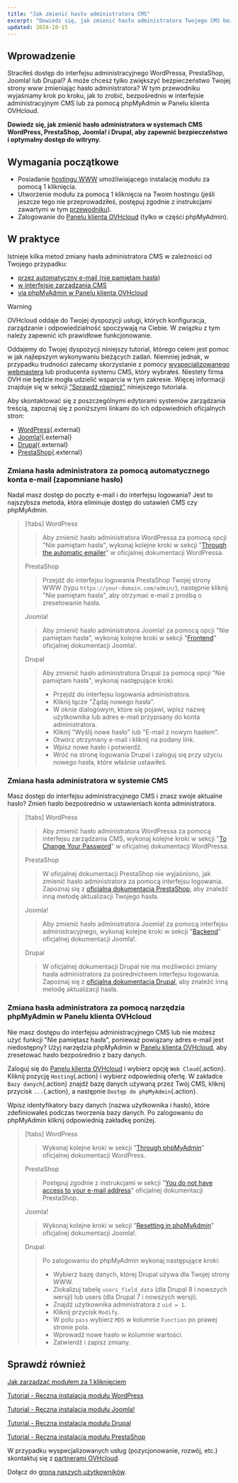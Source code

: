 ```yaml
---
title: "Jak zmienić hasło administratora CMS"
excerpt: "Dowiedz się, jak zmienić hasło administratora Twojego CMS bezpośrednio w interfejsie zarządzania CMS lub za pomocą narzędzia phpMyAdmin w Panelu klienta OVHcloud"
updated: 2024-10-15
---
```


## Wprowadzenie

Straciłeś dostęp do interfejsu administracyjnego WordPressa, PrestaShop, Joomla! lub Drupal? A może chcesz tylko zwiększyć bezpieczeństwo Twojej strony www zmieniając hasło administratora? W tym przewodniku wyjaśniamy krok po kroku, jak to zrobić, bezpośrednio w interfejsie administracyjnym CMS lub za pomocą phpMyAdmin w Panelu klienta OVHcloud.

**Dowiedz się, jak zmienić hasło administratora w systemach CMS WordPress, PrestaShop, Joomla! i Drupal, aby zapewnić bezpieczeństwo i optymalny dostęp do witryny.**

## Wymagania początkowe

- Posiadanie [hostingu WWW](/links/web/hosting) umożliwiającego instalację modułu za pomocą 1 kliknięcia.
- Utworzenie modułu za pomocą 1 kliknięcia na Twoim hostingu (jeśli jeszcze tego nie przeprowadziłeś, postępuj zgodnie z instrukcjami zawartymi w tym [przewodniku](/pages/web_cloud/web_hosting/cms_install_1_click_modules)).
- Zalogowanie do [Panelu klienta OVHcloud](/links/manager) (tylko w części phpMyAdmin).

## W praktyce

Istnieje kilka metod zmiany hasła administratora CMS w zależności od Twojego przypadku:

- [przez automatyczny e-mail (nie pamiętam hasła)](#via-email)
- [w interfejsie zarządzania CMS](#via-cms)
- [via phpMyAdmin w Panelu klienta OVHcloud](#via-phpMyAdmin)

> [!warning]
>
> OVHcloud oddaje do Twojej dyspozycji usługi, których konfiguracja, zarządzanie i odpowiedzialność spoczywają na Ciebie. W związku z tym należy zapewnić ich prawidłowe funkcjonowanie.
> 
> Oddajemy do Twojej dyspozycji niniejszy tutorial, którego celem jest pomoc w jak najlepszym wykonywaniu bieżących zadań. Niemniej jednak, w przypadku trudności zalecamy skorzystanie z pomocy [wyspecjalizowanego webmastera](/links/partner) lub producenta systemu CMS, który wybrałeś. Niestety firma OVH nie będzie mogła udzielić wsparcia w tym zakresie. Więcej informacji znajduje się w sekcji ["Sprawdź również"](#go-further) niniejszego tutoriala.
>
> Aby skontaktować się z poszczególnymi edytorami systemów zarządzania treścią, zapoznaj się z poniższymi linkami do ich odpowiednich oficjalnych stron:
>
> - [WordPress](https://wordpress.com/support/){.external}
> - [Joomla!](https://www.joomla.org/){.external}
> - [Drupal](https://www.drupal.org/){.external}
> - [PrestaShop](https://www.prestashop.com/en/support){.external}

### Zmiana hasła administratora za pomocą automatycznego konta e-mail (zapomniane hasło) <a name="via-email"></a>

Nadal masz dostęp do poczty e-mail i do interfejsu logowania? Jest to najszybsza metoda, która eliminuje dostęp do ustawień CMS czy phpMyAdmin.

> [!tabs]
> WordPress
>>
>> Aby zmienić hasło administratora WordPressa za pomocą opcji "Nie pamiętam hasła", wykonaj kolejne kroki w sekcji "[Through the automatic emailer](https://wordpress.org/documentation/article/reset-your-password/#through-the-automatic-emailer)" w oficjalnej dokumentacji WordPressa.
>>
> PrestaShop
>>
>> Przejdź do interfejsu logowania PrestaShop Twojej strony WWW (typu `https://your-domain.com/admin/`), następnie kliknij "Nie pamiętam hasła", aby otrzymać e-mail z prośbą o zresetowanie hasła.
>>
> Joomla!
>>
>> Aby zmienić hasło administratora Joomla! za pomocą opcji "Nie pamiętam hasła", wykonaj kolejne kroki w sekcji "[Frontend](https://docs.joomla.org/Resetting_a_user_password/en)" oficjalnej dokumentacji Joomla!.
>>
> Drupal
>>
>> Aby zmienić hasło administratora Drupal za pomocą opcji "Nie pamiętam hasła", wykonaj następujące kroki:
>>
>> - Przejdź do interfejsu logowania administratora.
>> - Kliknij łącze "Żądaj nowego hasła".
>> - W oknie dialogowym, które się pojawi, wpisz nazwę użytkownika lub adres e-mail przypisany do konta administratora.
>> - Kliknij "Wyślij nowe hasło" lub "E-mail z nowym hasłem".
>> - Otwórz otrzymany e-mail i kliknij na podany link.
>> - Wpisz nowe hasło i potwierdź.
>> - Wróć na stronę logowania Drupal i zaloguj się przy użyciu nowego hasła, które właśnie ustawiłeś.

### Zmiana hasła administratora w systemie CMS <a name="via-cms"></a>

Masz dostęp do interfejsu administracyjnego CMS i znasz swoje aktualne hasło? Zmień hasło bezpośrednio w ustawieniach konta administratora.

> [!tabs]
> WordPress
>> Aby zmienić hasło administratora WordPressa za pomocą interfejsu zarządzania CMS, wykonaj kolejne kroki w sekcji "[To Change Your Password](https://wordpress.org/documentation/article/reset-your-password/#to-change-your-password)" w oficjalnej dokumentacji WordPressa.
>>
> PrestaShop
>>
>> W oficjalnej dokumentacji PrestaShop nie wyjaśniono, jak zmienić hasło administratora za pomocą interfejsu logowania. Zapoznaj się z [oficjalną dokumentacją PrestaShop](https://help-center.prestashop.com/hc/en-us/articles/10799006732818-Recover-your-admin-password), aby znaleźć inną metodę aktualizacji Twojego hasła.
>>
> Joomla!
>>
>> Aby zmienić hasło administratora Joomla! za pomocą interfejsu administracyjnego, wykonaj kolejne kroki w sekcji "[Backend](https://docs.joomla.org/Resetting_a_user_password/en)" oficjalnej dokumentacji Joomla!.
>>
> Drupal
>>
>> W oficjalnej dokumentacji Drupal nie ma możliwości zmiany hasła administratora za pośrednictwem interfejsu logowania. Zapoznaj się z [oficjalną dokumentacją Drupal](https://www.drupal.org/node/44164), aby znaleźć inną metodę aktualizacji hasła.

### Zmiana hasła administratora za pomocą narzędzia phpMyAdmin w Panelu klienta OVHcloud <a name="via-phpmyadmin"></a>

Nie masz dostępu do interfejsu administracyjnego CMS lub nie możesz użyć funkcji "Nie pamiętasz hasła", ponieważ powiązany adres e-mail jest niedostępny? Użyj narzędzia phpMyAdmin w [Panelu klienta OVHcloud](/links/manager), aby zresetować hasło bezpośrednio z bazy danych.

Zaloguj się do [Panelu klienta OVHcloud](/links/manager) i wybierz opcję `Web Cloud`{.action}. Kliknij pozycję `Hosting`{.action} i wybierz odpowiednią ofertę. W zakładce `Bazy danych`{.action} znajdź bazę danych używaną przez Twój CMS, kliknij przycisk `...`{.action}, a następnie `Dostęp do phpMyAdmin`{.action}.

Wpisz identyfikatory bazy danych (nazwa użytkownika i hasło), które zdefiniowałeś podczas tworzenia bazy danych. Po zalogowaniu do phpMyAdmin kliknij odpowiednią zakładkę poniżej.

> [!tabs]
> WordPress
>>
>> Wykonaj kolejne kroki w sekcji "[Through phpMyAdmin](https://wordpress.org/documentation/article/reset-your-password/#through-phpmyadmin)" oficjalnej dokumentacji WordPress.
>>
> PrestaShop
>>
>> Postępuj zgodnie z instrukcjami w sekcji "[You do not have access to your e-mail address](https://help-center.prestashop.com/hc/en-us/articles/10799006732818-Recover-your-admin-password)" oficjalnej dokumentacji PrestaShop.
>>
> Joomla!
>>
>> Wykonaj kolejne kroki w sekcji "[Resetting in phpMyAdmin](https://docs.joomla.org/Resetting_a_user_password/en)" oficjalnej dokumentacji Joomla!.
>>
> Drupal
>>
>> Po zalogowaniu do phpMyAdmin wykonaj następujące kroki:
>>
>> - Wybierz bazę danych, której Drupal używa dla Twojej strony WWW.
>> - Zlokalizuj tabelę `users_field_data` (dla Drupal 8 i nowszych wersji) lub users (dla Drupal 7 i nowszych wersji).
>> - Znajdź użytkownika administratora z `uid = 1`.
>> - Kliknij przycisk `Modify`.
>> - W polu `pass` wybierz `MD5` w kolumnie `Function` po prawej stronie pola.
>> - Wprowadź nowe hasło w kolumnie wartości.
>> - Zatwierdź i zapisz zmiany.

## Sprawdź również <a name="go-further"></a>

[Jak zarządzać modułem za 1 kliknięciem](/pages/web_cloud/web_hosting/cms_manage_1_click_module)

[Tutorial - Ręczna instalacja modułu WordPress](/pages/web_cloud/web_hosting/cms_manual_installation_wordpress)

[Tutorial - Ręczna instalacja modułu Joomla!](/pages/web_cloud/web_hosting/cms_manual_installation_joomla)

[Tutorial - Ręczna instalacja modułu Drupal](/pages/web_cloud/web_hosting/cms_manual_installation_drupal)

[Tutorial - Ręczna instalacja modułu PrestaShop](/pages/web_cloud/web_hosting/cms_manual_installation_prestashop)
 
W przypadku wyspecjalizowanych usług (pozycjonowanie, rozwój, etc.) skontaktuj się z [partnerami OVHcloud](/links/partner).
 
Dołącz do [grona naszych użytkowników](/links/community).